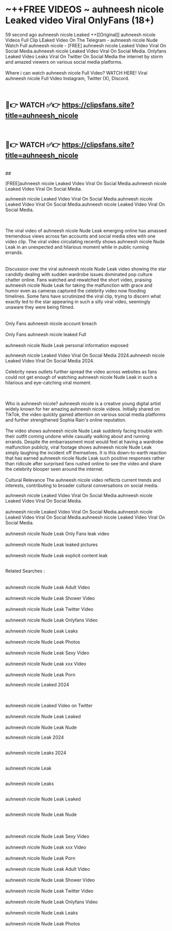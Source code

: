 # ~++FREE VIDEOS ~ auhneesh nicole Leaked video Viral OnlyFans (18+)<br>


59 second ago auhneesh nicole Leaked ++[[Original]] auhneesh nicole Videos Full Clip LEaked Video On The Telegram  - auhneesh nicole Nude  Watch Full auhneesh nicole - [FREE] auhneesh nicole Leaked Video Viral On Social Media.auhneesh nicole Leaked Video Viral On Social Media.   Onlyfans Leaked Video Leaks Viral On Twitter On Social Media the internet by storm and amazed viewers on various social media platforms. <br><br>
Where i can watch auhneesh nicole Full Video? WATCH HERE! Viral auhneesh nicole Full Video Instagram, Twitter (X), Discord. <br>


 <br>

##  🔴👉 WATCH ✅👉  <a href="https://clipsfans.site?title=auhneesh_nicole&ref=git">https://clipsfans.site?title=auhneesh_nicole</a> <br>
  <br>

##  🔴👉 WATCH ✅👉  <a href="https://clipsfans.site?title=auhneesh_nicole&ref=git">https://clipsfans.site?title=auhneesh_nicole</a> <br>
  <br>
  ##



[FREE]auhneesh nicole Leaked Video Viral On Social Media.auhneesh nicole Leaked Video Viral On Social Media. <br>

auhneesh nicole Leaked Video Viral On Social Media.auhneesh nicole Leaked Video Viral On Social Media.auhneesh nicole Leaked Video Viral On Social Media. <br>


  <br>

  <br>
The viral video of auhneesh nicole Nude Leak emerging online has amassed tremendous views across fan accounts and social media sites with one video clip. The viral video circulating recently shows auhneesh nicole Nude Leak in an unexpected and hilarious moment while in public running errands.<br>
<br>


<br>
Discussion over the viral auhneesh nicole Nude Leak video showing the star candidly dealing with sudden wardrobe issues dominated pop culture chatter online. Fans watched and rewatched the short video, praising auhneesh nicole Nude Leak for taking the malfunction with grace and humor even as cameras captured the celebrity video now flooding timelines. Some fans have scrutinized the viral clip, trying to discern what exactly led to the star appearing in such a silly viral video, seemingly unaware they were being filmed.<br>
<br>
<br> 
Only Fans auhneesh nicole account breach<br>
<br>
Only Fans auhneesh nicole leaked Full <br>
<br>
auhneesh nicole Nude Leak personal information exposed<br>

auhneesh nicole Leaked Video Viral On Social Media 2024.auhneesh nicole Leaked Video Viral On Social Media 2024. <br>
<br>
Celebrity news outlets further spread the video across websites as fans could not get enough of watching auhneesh nicole Nude Leak in such a hilarious and eye-catching viral moment.<br>
<br>

<br>
Who is auhneesh nicole? auhneesh nicole is a creative young digital artist widely known for her amazing auhneesh nicole videos. Initially shared on TikTok, the video quickly gained attention on various social media platforms and further strengthened Sophia Rain's online reputation.<br>
<br>
The video shows auhneesh nicole Nude Leak suddenly facing trouble with their outfit coming undone while casually walking about and running errands. Despite the embarrassment most would feel at having a wardrobe malfunction publicly, viral footage shows auhneesh nicole Nude Leak simply laughing the incident off themselves. It is this down-to-earth reaction that has earned auhneesh nicole Nude Leak such positive responses rather than ridicule after surprised fans rushed online to see the video and share the celebrity blooper seen around the internet.<br>
<br>
Cultural Relevance The auhneesh nicole video reflects current trends and interests, contributing to broader cultural conversations on social media.<br>

auhneesh nicole Leaked Video Viral On Social Media.auhneesh nicole Leaked Video Viral On Social Media.<br>
<br>
auhneesh nicole Leaked Video Viral On Social Media.auhneesh nicole Leaked Video Viral On Social Media.auhneesh nicole Leaked Video Viral On Social Media.<br>
<br>
auhneesh nicole Nude Leak Only Fans leak video<br>
<br>
auhneesh nicole Nude Leak leaked pictures<br>
<br>
auhneesh nicole Nude Leak explicit content leak<br>


<br>
Related Searches :<br>
<br>

<br>
auhneesh nicole Nude Leak Adult Video<br>
<br>
auhneesh nicole Nude Leak Shower Video<br>
<br>
auhneesh nicole Nude Leak Twitter Video<br>
<br>
auhneesh nicole Nude Leak Onlyfans Video<br>
<br>
auhneesh nicole Nude Leak Leaks<br>
<br>
auhneesh nicole Nude Leak Photos<br>

<br>
auhneesh nicole Nude Leak Sexy Video<br>
<br>
auhneesh nicole Nude Leak xxx Video<br>
<br>
auhneesh nicole Nude Leak Porn<br>

auhneesh nicole  Leaked 2024 <br> <br>
<br>

auhneesh nicole Leaked Video on Twitter <br>
<br>
auhneesh nicole Nude Leak Leaked<br>
<br>
auhneesh nicole Nude Leak Nude<br>


auhneesh nicole  Leak 2024 <br> <br>



auhneesh nicole  Leaks 2024 <br> <br>



 
auhneesh nicole  Leak<br> <br>



auhneesh nicole  Leaks<br> <br>


auhneesh nicole Nude Leak Leaked<br> <br>

auhneesh nicole Nude Leak Nude<br> <br>
<br> <br>
auhneesh nicole Nude Leak Sexy Video
<br> <br>
auhneesh nicole Nude Leak xxx Video
<br> <br>
auhneesh nicole Nude Leak Porn
<br> <br>
auhneesh nicole Nude Leak Adult Video
<br> <br>
auhneesh nicole Nude Leak Shower Video
<br> <br>
auhneesh nicole Nude Leak Twitter Video
<br> <br>
auhneesh nicole Nude Leak Onlyfans Video
<br> <br>
auhneesh nicole Nude Leak Leaks
<br> <br>
auhneesh nicole Nude Leak Photos






</p>




 



</p>










